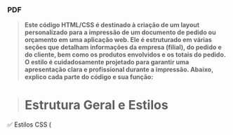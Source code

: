 
### PDF

> **Este código HTML/CSS é destinado à criação de um layout personalizado para a impressão de um documento de pedido ou orçamento em uma aplicação web. Ele é estruturado em várias seções que detalham informações da empresa (filial), do pedido e do cliente, bem como os produtos envolvidos e os totais do pedido. O estilo é cuidadosamente projetado para garantir uma apresentação clara e profissional durante a impressão. Abaixo, explico cada parte do código e sua função:**

> # Estrutura Geral e Estilos

✅ Estilos CSS (<style> tag): Define como os elementos do documento serão exibidos na tela e na impressão. Isso inclui estilos para manipulação do layout (como colunas e margens), formatação de texto (tamanho da fonte, cores), estilos de borda e preenchimento para tabelas e células, e personalizações específicas para componentes como cabeçalho, detalhes do pedido, e assinaturas.

> # Cabeçalho do Documento

✅**Logotipo e Informações da Filial (logo-layout-customizado): Exibe o logotipo da empresa e informações básicas como nome, endereço, município e estado da filial responsável pelo pedido.**

> # Dados do Pedido

✅ **Informações do Pedido: Mostra detalhes cruciais do pedido, como número do pedido (ou orçamento), data de emissão e vendedor responsável.**

✅ **Informações do Cliente: Apresenta dados do cliente, incluindo nome (ou razão social), CPF/CNPJ, observações comerciais relevantes, e ordem de compra, se aplicável.**

> # Produtos

✅**Lista de Produtos (detalhes-produtos-layout-customizado): Uma tabela detalhando cada produto no pedido, incluindo código, descrição, quantidade, preço de venda, e totais de impostos como IPI e ST, além do valor total. A tabela é projetada para suportar uma visualização clara e organizada dos itens do pedido.**

> # Totais e Condições

✅**Condições de Pagamento: Detalha as condições de pagamento do pedido.**

✅**Total do Pedido: Apresenta o valor total do pedido, já incluindo impostos.**

> # Rodapé e Observações

✅ **Validade do Orçamento: Se aplicável, mostra a validade do documento como orçamento.**

✅ **Avisos Legais: Inclui avisos importantes, como a não validade do documento como recibo fiscal ou comprovante de pagamento.**

> # Considerações para Impressão

✅ **Ajustes específicos de CSS para impressão (@media print) garantem que o documento seja impresso corretamente, respeitando as margens definidas e a formatação dos elementos.**

> # AngularJS Expressions

> ### O documento utiliza expressões do AngularJS (ex: {{ filial.nome }}, {{ pedido.data_emissao | date:"dd/MM/yyyy" }}), sugerindo que ele é gerado dinamicamente em uma aplicação web que utiliza AngularJS. Essas expressões são substituídas pelos valores reais dos dados quando o documento é renderizado.

> ### Finalidade, O propósito deste código é fornecer um template reutilizável e facilmente adaptável para diferentes tipos de documentos de pedidos ou orçamentos, garantindo uma apresentação profissional que pode ser impressa diretamente do navegador. Ele é especialmente útil para empresas que precisam gerar esses documentos frequentemente, permitindo uma padronização e eficiência no processo de vendas.

## 🤝 Desenvolvedor

> Software Engineer

<table align="center">
  <tr>
    <td align="center">
      <a href="">
        <img src="https://avatars.githubusercontent.com/u/109317442?v=4" width="160px;" alt="Erick Rodrigues"/><br>
        <sub>
          <b>Erick Rodrigues</b>
        </sub>
      </a>
    </td>
  </tr>
</table>


## 📝 Licença

Este projeto está sob licença. Consulte o arquivo [LICENSE](LICENSE) para obter mais detalhes.
Conheça quem está por trás da magia! ✨

&#xa0;



<a href="#top">Volte para o topo</a>